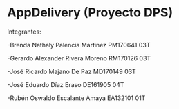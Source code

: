 # AppDelivery (Proyecto DPS)

Integrantes:
            
  -Brenda Nathaly Palencia Martinez         PM170641          03T
  
  -Gerardo Alexander Rivera Moreno          RM170126          03T
  
  -José Ricardo Majano De Paz               MD170149          03T
  
  -José Eduardo Díaz Eraso                  DE161905          04T
  
  -Rubén Oswaldo Escalante Amaya            EA132101          01T
